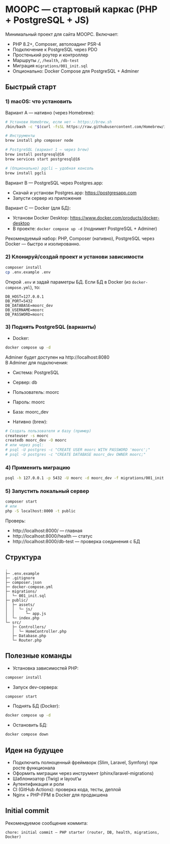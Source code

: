# МООРС — стартовый каркас (PHP + PostgreSQL + JS)

Минимальный проект для сайта МООРС. Включает:
- PHP 8.2+, Composer, автолоадинг PSR-4
- Подключение к PostgreSQL через PDO
- Простенький роутер и контроллер
- Маршруты `/`, `/health`, `/db-test`
- Миграция `migrations/001_init.sql`
- Опционально: Docker Compose для PostgreSQL + Adminer

## Быстрый старт

### 1) macOS: что установить

Вариант A — нативно (через Homebrew):
```bash
# Установи Homebrew, если нет — https://brew.sh
/bin/bash -c "$(curl -fsSL https://raw.githubusercontent.com/Homebrew/install/HEAD/install.sh)"

# Инструменты
brew install php composer node

# PostgreSQL (вариант 1 — через brew)
brew install postgresql@16
brew services start postgresql@16

# (Опционально) pgcli — удобная консоль
brew install pgcli
```

Вариант B — PostgreSQL через Postgres.app:
- Скачай и установи Postgres.app: https://postgresapp.com
- Запусти сервер из приложения

Вариант C — Docker (для БД):
- Установи Docker Desktop: https://www.docker.com/products/docker-desktop
- В проекте: `docker compose up -d` (поднимет PostgreSQL + Adminer)

Рекомендуемый набор: PHP, Composer (нативно), PostgreSQL через Docker — быстро и изолированно.

### 2) Клонируй/создай проект и установи зависимости

```bash
composer install
cp .env.example .env
```

Открой `.env` и задай параметры БД. Если БД в Docker (из `docker-compose.yml`), то:
```
DB_HOST=127.0.0.1
DB_PORT=5432
DB_DATABASE=moorc_dev
DB_USERNAME=moorc
DB_PASSWORD=moorc
```

### 3) Поднять PostgreSQL (варианты)

- Docker:
```bash
docker compose up -d
```
Adminer будет доступен на http://localhost:8080  
В Adminer для подключения:
- Система: PostgreSQL
- Сервер: db
- Пользователь: moorc
- Пароль: moorc
- База: moorc_dev

- Нативно (brew):
```bash
# Создать пользователя и базу (пример)
createuser -s moorc
createdb moorc_dev -O moorc
# или через psql:
# psql -U postgres -c "CREATE USER moorc WITH PASSWORD 'moorc';"
# psql -U postgres -c "CREATE DATABASE moorc_dev OWNER moorc;"
```

### 4) Применить миграцию
```bash
psql -h 127.0.0.1 -p 5432 -U moorc -d moorc_dev -f migrations/001_init.sql
```

### 5) Запустить локальный сервер
```bash
composer start
# или
php -S localhost:8000 -t public
```

Проверь:
- http://localhost:8000/ — главная
- http://localhost:8000/health — статус
- http://localhost:8000/db-test — проверка соединения с БД

## Структура
```
.
├─ .env.example
├─ .gitignore
├─ composer.json
├─ docker-compose.yml
├─ migrations/
│  └─ 001_init.sql
├─ public/
│  ├─ assets/
│  │  └─ js/
│  │     └─ app.js
│  └─ index.php
└─ src/
   ├─ Controllers/
   │  └─ HomeController.php
   ├─ Database.php
   └─ Router.php
```

## Полезные команды

- Установка зависимостей PHP:
```bash
composer install
```

- Запуск dev-сервера:
```bash
composer start
```

- Поднять БД (Docker):
```bash
docker compose up -d
```

- Остановить БД:
```bash
docker compose down
```

## Идеи на будущее

- Подключить полноценный фреймворк (Slim, Laravel, Symfony) при росте функционала
- Оформить миграции через инструмент (phinx/laravel-migrations)
- Шаблонизатор (Twig) и layout’ы
- Аутентификация и роли
- CI (GitHub Actions): проверка кода, тесты, деплой
- Nginx + PHP-FPM в Docker для продакшена

## Initial commit

Рекомендуемое сообщение коммита:
```
chore: initial commit — PHP starter (router, DB, health, migrations, Docker)
```